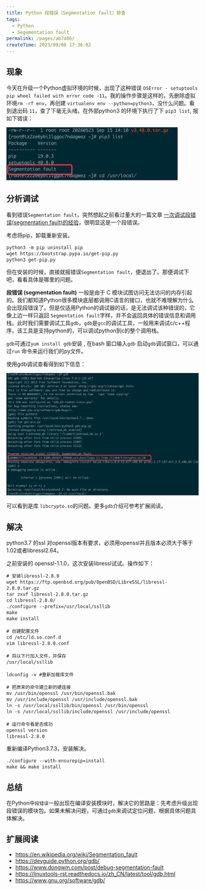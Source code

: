```yaml
---
title: Python 段错误（Segmentation fault）排查
tags:
  - Python
  - Segementation fault
permalink: /pages/ab7a86/
createTime: 2023/09/08 17:36:02
---
```



## 现象 

今天在升级一个Python虚拟环境的时候，出现了这种错误 `OSError - setuptools pip wheel failed with error code -11`。我的操作步骤是这样的，先删除虚拟环境`rm -rf env`，再创建 `virtualenv env --python=python3`，没什么问题。看到退出码 `11`，查了下毫无头绪。在外部python3 的环境下执行了下 `pip3 list`, 报如下错误：

![](/imgs/python/segmentationfault.png)


## 分析调试

看到错误`Segmentation fault`，突然想起之前看过董大的一篇文章 [一次调试段错误(segmentation fault)的经验](https://www.dongwm.com/post/debug-segmentation-fault/)，很明显这是一个段错误。

考虑将pip，卸载重新安装。

```
python3 -m pip uninstall pip
wget https://bootstrap.pypa.io/get-pip.py
python3 get-pip.py
```

但在安装的时候，直接就报错误`Segmentation fault`，便退出了。那便调试下吧，看看具体是哪里的问题。

**段错误 (segmentation fault)** 一般是由于 C 模块试图访问无法访问的内存引起的。我们都知道Python很多模块底层都调用C语言的接口，也就不难理解为什么会出现段错误了。但是仅适用Python的调试器的话，是无法调试该种错误的，它像上边一样只返回 `Segmentation fault`字样，并不会返回具体的错误信息和调用栈。此时我们需要调试工具`gdb`，`gdb`是`gcc`的调试工具，一般用来调试c/c++程序，该工具是支持python的，可以调试python到c的整个调用栈。

`gdb`可通过`yum install gdb`安装 , 在bash 窗口输入`gdb` 启动`gdb`调试窗口，可以通过`run` 命令来运行我们的py文件。

使用gdb调试查看得到如下信息：

![](/imgs/python/segmentationfault-gdb.png)

可以看到是库 `libcrypto.so`的问题。更多`gdb`介绍可参考扩展阅读。

## 解决

python3.7 的ssl 对openssl版本有要求，必须用openssl并且版本必须大于等于1.02或者libressl2.64。

之前安装的 openssl-1.1.0，这次安装libressl试试。操作如下：

```
# 安装libressl-2.8.0
wget https://ftp.openbsd.org/pub/OpenBSD/LibreSSL/libressl-2.8.0.tar.gz
tar zxvf libressl-2.8.0.tar.gz
cd libressl-2.8.0/
./configure --prefix=/usr/local/ssllib
make
make install

# 创建配置文件
cd /etc/ld.so.conf.d
vim libressl-2.8.0.conf

# 将以下行加入文件，并保存
/usr/local/ssllib

ldconfig -v #重新加载库文件

# 把原来的命令建立新的硬连接
mv /usr/bin/openssl /usr/bin/openssl.bak
mv /usr/include/openssl /usr/include/openssl.bak
ln -s /usr/local/ssllib/bin/openssl /usr/bin/openssl
ln -s /usr/local/ssllib/include/openssl /usr/include/openssl

# 运行命令看是否成功
openssl version
libressl-2.8.0 
```

重新编译Python3.7.3，安装解决。

```
./configure --with-ensurepip=install
make && make install
```

## 总结

在Python中`段错误`一般出现在编译安装模块时，解决它的思路是：先考虑升级出现段错误的模块包。如果未解决问题，可通过`gdb`来调试定位问题，根据具体问题具体解决。

## 扩展阅读

- https://en.wikipedia.org/wiki/Segmentation_fault
- https://devguide.python.org/gdb/
- https://www.dongwm.com/post/debug-segmentation-fault
- https://linuxtools-rst.readthedocs.io/zh_CN/latest/tool/gdb.html
- https://www.gnu.org/software/gdb/
